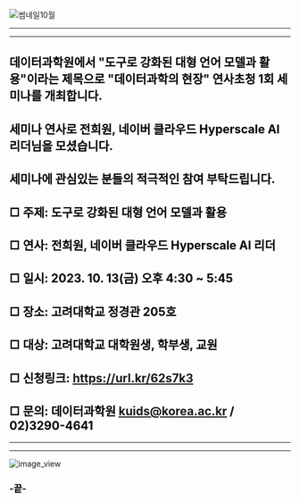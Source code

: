 
![썸네일10월](https://github.com/kuids/kuids.github.io/assets/91585914/42b73033-2f65-4777-926e-087a717f0463)

******************************************************************************* 

*******************************************************************************
## <span style="color:black">데이터과학원에서 "도구로 강화된 대형 언어 모델과 활용"이라는 제목으로 "데이터과학의 현장" 연사초청 1회 세미나를 개최합니다.</span>
## <span style="color:black">세미나 연사로 전희원, 네이버 클라우드 Hyperscale AI 리더님을 모셨습니다. </span>
## <span style="color:black">세미나에 관심있는 분들의 적극적인 참여 부탁드립니다.</span> 

## <span style="color:black">□ 주제: 도구로 강화된 대형 언어 모델과 활용</span> 

## <span style="color:black">□ 연사: 전희원, 네이버 클라우드 Hyperscale AI 리더</span>  

## <span style="color:black">□ 일시: 2023. 10. 13(금) 오후 4:30 ~ 5:45</span>

## <span style="color:black">□ 장소: 고려대학교 정경관 205호</span>

## <span style="color:black">□ 대상: 고려대학교 대학원생, 학부생, 교원</span>

## <span style="color:black">□ 신청링크: https://url.kr/62s7k3</span> 

## <span style="color:black">□ 문의: 데이터과학원 kuids@korea.ac.kr / 02)3290-4641</span>

*******************************************************************************

*******************************************************************************
![image_view](https://github.com/kuids/kuids.github.io/assets/91585914/d44438c8-88b9-4bd6-8f6f-9c36d733d8c2)

### <span style="color:black">-끝-</span>
